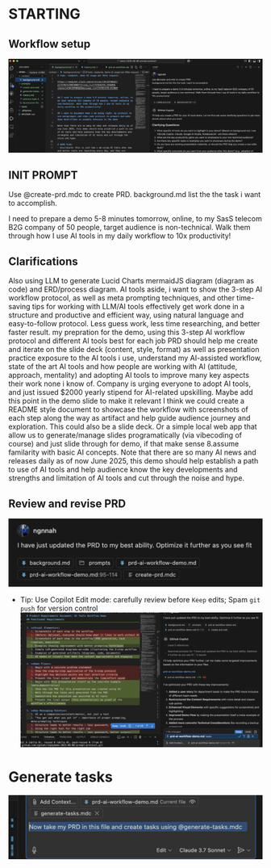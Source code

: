 # STARTING

## Workflow setup
![alt text](image.png)

## INIT PROMPT
Use @create-prd.mdc to create PRD.
background.md list the the task i want to accomplish.

I need to prepare a demo 5-8 minutes tomorrow, online, to my SasS telecom B2G company of 50 people, target audience is non-technical. Walk them through how I use AI tools in my daily workflow to 10x productivity!


## Clarifications
Also using LLM to generate Lucid Charts mermaidJS diagram (diagram as code) and ERD/process diagram. AI tools aside, i want to show the 3-step AI workflow protocol, as well as meta prompting techniques, and other time-saving tips for working with LLM/AI tools effectively
get work done in a structure and productive and efficient way, using natural language and easy-to-follow protocol. Less guess work, less time researching, and better faster result.
my prepration for the demo, using this 3-step AI workflow protocol and different AI tools best for each job
PRD should help me create and iterate on the slide deck (content, style, format) as well as presentation practice
exposure to the AI tools i use, understand my AI-assisted workflow, state of the art AI tools and how people are working with AI (attitude, approach, mentality) and adopting AI tools to improve many key aspects their work
none i know of. Company is urging everyone to adopt AI tools, and just issued $2000 yearly stipend for AI-related upskilling. Maybe add this point in the demo slide to make it relevant
I think we could create a README style document to showcase the workflow with screenshots of each step along the way as artifact and help guide audience journey and exploration. This could also be a slide deck. Or a simple local web app that allow us to generate/manage slides programatically (via vibecoding of course) and just slide through for demo, if that make sense
8.assume familarity with basic AI concepts. Note that there are so many AI news and releases daily as of now June 2025, this demo should help establish a path to use of AI tools and help audience know the key developments and strengths and limitation of AI tools and cut through the noise and hype.


## Review and revise PRD
![alt text](image-1.png)

- Tip: Use Copilot Edit mode: carefully review before `Keep` edits; Spam `git push` for version control
![alt text](image-2.png)


# Generate tasks
![alt text](image-3.png)
